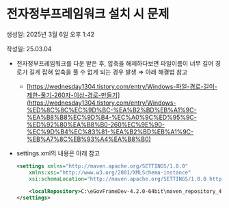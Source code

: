 # 전자정부프레임워크 설치 시 문제

생성일: 2025년 3월 6일 오후 1:42

작성일: 25.03.04

- 전자정부프레임워크를 다운 받은 후, 압축을 해제하다보면 파일이름이 너무 길어 경로가 길게 잡혀 압축을 풀 수 없게 되는 경우 발생 ⇒ 아래 해결법 참고
    - [https://wednesday1304.tistory.com/entry/Windows-파일-경로-길이-제한-풀기-260자-이상-경로-만들기](https://wednesday1304.tistory.com/entry/Windows-%ED%8C%8C%EC%9D%BC-%EA%B2%BD%EB%A1%9C-%EA%B8%B8%EC%9D%B4-%EC%A0%9C%ED%95%9C-%ED%92%80%EA%B8%B0-260%EC%9E%90-%EC%9D%B4%EC%83%81-%EA%B2%BD%EB%A1%9C-%EB%A7%8C%EB%93%A4%EA%B8%B0)
- settings.xml의 내용은 아래 참고
    
    ```xml
    <settings xmlns="http://maven.apache.org/SETTINGS/1.0.0" 
    	xmlns:xsi="http://www.w3.org/2001/XMLSchema-instance" 
        xsi:schemaLocation="http://maven.apache.org/SETTINGS/1.0.0 http://maven.apache.org/xsd/settings-1.0.0.xsd">
        
    	<localRepository>C:\eGovFrameDev-4.2.0-64bit\maven_repository_4_2/repository</localRepository>
    </settings>
    ```